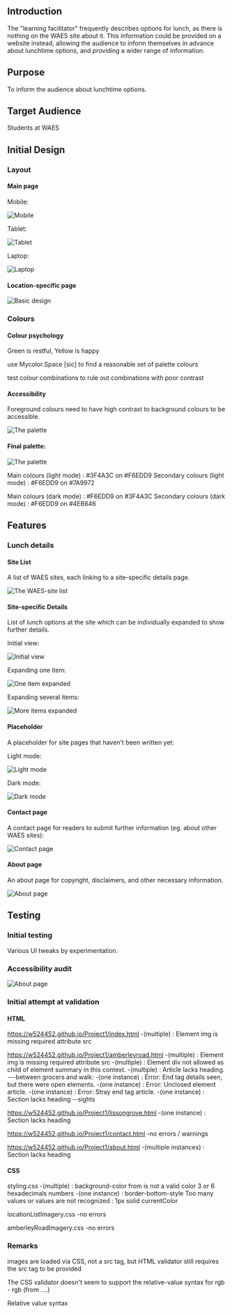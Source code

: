 ## Introduction 

The "learning facilitator" frequently describes options for lunch, as there is nothing on the WAES site about it. This information could be provided on a website instead, allowing the audience to inform themselves in advance about lunchtime options, and providing a wider range of information.

## Purpose

To inform the audience about lunchtime options.

## Target Audience

Students at WAES

## Initial Design

### Layout

#### Main page

Mobile:

![Mobile](notes/design-main-laptop.png)

Tablet:

![Tablet](notes/design-main-tablet.png)

Laptop:

![Laptop](notes/design-main-mobile.png)

#### Location-specific page 

![Basic design](notes/design-location-pages.png)

### Colours

#### Colour psychology

Green is restful, Yellow is happy

use Mycolor.Space [sic] to find a reasonable set of palette colours

test colour combinations to rule out combinations with poor contrast

#### Accessibility

Foreground colours need to have high contrast to background colours to be accessible.

![The palette](notes/palette-checking-contrast.png)

#### Final palette:

![The palette](notes/palette.png)

Main colours (light mode) : #3F4A3C on #F6EDD9
Secondary colours (light mode) : #F6EDD9 on #7A9972

Main colours (dark mode) : #F6EDD9 on #3F4A3C
Secondary colours (dark mode) : #F6EDD9 on #4EB646

## Features

### Lunch details

#### Site List

A list of WAES sites, each linking to a site-specific details page.

![The WAES-site list](notes/waes-sites.png)

#### Site-specific Details

List of lunch options at the site which can be individually expanded to show further details.

Initial view:

![Initial view](notes/amberley-initial.png)

Expanding one item:

![One item expanded](notes/amberley-1-expanded.png)

Expanding several items:

![More items expanded](notes/amberley-3-expanded.png)

#### Placeholder

A placeholder for site pages that haven't been written yet:

Light mode:

![Light mode](notes/placeholder-light.png)

Dark mode:

![Dark mode](notes/placeholder-dark.png)

#### Contact page

A contact page for readers to submit further information (eg. about other WAES sites):

![Contact page](notes/contact.png)

#### About page

An about page for copyright, disclaimers, and other necessary information.

![About page](notes/about.png)

## Testing

### Initial testing

Various UI tweaks by experimentation.

### Accessibility audit

![About page](notes/AccessibilityAudit.png)

### Initial attempt at validation

#### HTML

https://w524452.github.io/Project1/index.html
-(multiple) : Element img is missing required attribute src

https://w524452.github.io/Project1/amberleyroad.html
-(multiple) : Element img is missing required attribute src
-(multiple) : Element div not allowed as child of element summary in this context. 
-(multiple) : Article lacks heading.
---between grocers and walk:
-(one instance) : Error: End tag details seen, but there were open elements.
-(one instance) : Error: Unclosed element article.
-(one instance) : Error: Stray end tag article.
-(one instance) : Section lacks heading
--sights

https://w524452.github.io/Project1/lissongrove.html
-(one instance) : Section lacks heading

https://w524452.github.io/Project1/contact.html
-no errors / warnings

https://w524452.github.io/Project1/about.html
-(multiple instances) : Section lacks heading

#### CSS

styling.css
-(multiple) : background-color from is not a valid color 3 or 6 hexadecimals numbers
-(one instance) : border-bottom-style Too many values or values are not recognized : 1px solid currentColor

locationListImagery.css
-no errors

amberleyRoadImagery.css
-no errors

### Remarks

images are loaded via CSS, not a src tag, but HTML validator still requires the src tag to be provided

The CSS validator doesn't seem to support the relative-value syntax for rgb - rgb (from ....) 

Relative value syntax

